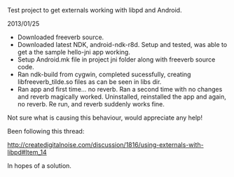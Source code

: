 Test project to get externals working with libpd and Android.

2013/01/25
- Downloaded freeverb source.
- Downloaded latest NDK, android-ndk-r8d. Setup and tested, was able to get  a the sample hello-jni app working.
- Setup Android.mk file in project jni folder along with freeverb source code.
- Ran ndk-build from cygwin, completed sucessfully, creating libfreeverb_tilde.so files as can be seen in libs dir. 
- Ran app and first time... no reverb. Ran a second time with no changes and reverb magically worked. Uninstalled, reinstalled the app and again, no reverb. Re run, and reverb suddenly works fine.

Not sure what is causing this behaviour, would appreciate any help!

Been following this thread:

http://createdigitalnoise.com/discussion/1816/using-externals-with-libpd#Item_14

In hopes of a solution. 
